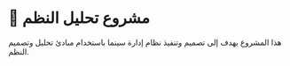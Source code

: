 # 📝 مشروع تحليل النظم

هذا المشروع يهدف إلى تصميم وتنفيذ نظام إدارة سينما باستخدام مبادئ تحليل وتصميم النظم.
